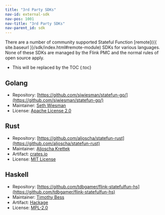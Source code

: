 ```yaml
---
title: "3rd Party SDKs" 
nav-id: external-sdk
nav-pos: 1001
nav-title: "3rd Party SDKs"
nav-parent_id: sdk
---
```

<!--
Licensed to the Apache Software Foundation (ASF) under one
or more contributor license agreements.  See the NOTICE file
distributed with this work for additional information
regarding copyright ownership.  The ASF licenses this file
to you under the Apache License, Version 2.0 (the
"License"); you may not use this file except in compliance
with the License.  You may obtain a copy of the License at

  http://www.apache.org/licenses/LICENSE-2.0

Unless required by applicable law or agreed to in writing,
software distributed under the License is distributed on an
"AS IS" BASIS, WITHOUT WARRANTIES OR CONDITIONS OF ANY
KIND, either express or implied.  See the License for the
specific language governing permissions and limitations
under the License.
-->

There are a number of community supported Stateful Function [remote]({{ site.baseurl }}/sdk/index.html#remote-module) SDKs for various languages.
None of these SDKs are managed by the Flink PMC and the normal rules of open source apply.

* This will be replaced by the TOC
{:toc}

## Golang

- Repository: [https://github.com/sjwiesman/statefun-go/](https://github.com/sjwiesman/statefun-go/)
- Maintainer: [Seth Wiesman](https://github.com/sjwiesman)
- License: [Apache License 2.0](https://github.com/sjwiesman/statefun-go/blob/master/LICENSE)

## Rust

- Repository: [https://github.com/aljoscha/statefun-rust](https://github.com/aljoscha/statefun-rust)
- Maintainer: [Aljoscha Krettek](https://github.com/aljoscha)
- Artifact: [crates.io](https://crates.io/crates/statefun)
- License: [MIT License](https://github.com/aljoscha/statefun-rust/blob/main/LICENSE)

## Haskell

- Repository: [https://github.com/tdbgamer/flink-statefulfun-hs](https://github.com/tdbgamer/flink-statefulfun-hs)
- Maintainer: [Timothy Bess](https://github.com/tdbgamer)
- Artifact: [Hackage](https://hackage.haskell.org/package/flink-statefulfun-0.1.0.1)
- License: [MPL-2.0](https://github.com/tdbgamer/flink-statefulfun-hs/blob/master/LICENSE)
